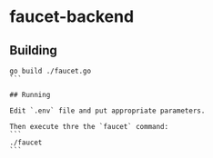 # faucet-backend

## Building
````
go build ./faucet.go
```

## Running

Edit `.env` file and put appropriate parameters.

Then execute thre the `faucet` command:
```
./faucet
```